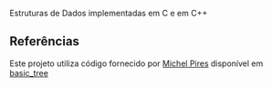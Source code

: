 Estruturas de Dados implementadas em C e em C++

## Referências

Este projeto utiliza código fornecido por [Michel Pires](https://github.com/mpiress) disponível em [basic_tree](https://github.com/mpiress/basic_tree)